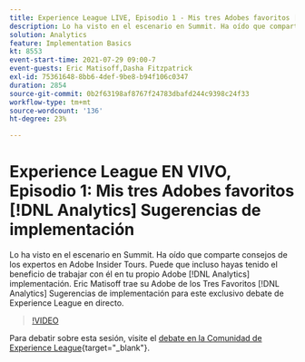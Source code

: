 ```yaml
---
title: Experience League LIVE, Episodio 1 - Mis tres Adobes favoritos [!DNL Analytics] Sugerencias de implementación
description: Lo ha visto en el escenario en Summit. Ha oído que comparte consejos de los expertos en Adobe Insider Tours. Puede que incluso hayas tenido el beneficio de trabajar con él en tu propio Adobe [!DNL Analytics] implementación. Eric Matisoff trae su Adobe de los Tres Favoritos [!DNL Analytics] Sugerencias de implementación para este exclusivo debate de Experience League en directo.
solution: Analytics
feature: Implementation Basics
kt: 8553
event-start-time: 2021-07-29 09:00-7
event-guests: Eric Matisoff,Dasha Fitzpatrick
exl-id: 75361648-8bb6-4def-9be8-b94f106c0347
duration: 2854
source-git-commit: 0b2f63198af8767f24783dbafd244c9398c24f33
workflow-type: tm+mt
source-wordcount: '136'
ht-degree: 23%

---
```


# Experience League EN VIVO, Episodio 1: Mis tres Adobes favoritos [!DNL Analytics] Sugerencias de implementación

Lo ha visto en el escenario en Summit. Ha oído que comparte consejos de los expertos en Adobe Insider Tours. Puede que incluso hayas tenido el beneficio de trabajar con él en tu propio Adobe [!DNL Analytics] implementación. Eric Matisoff trae su Adobe de los Tres Favoritos [!DNL Analytics] Sugerencias de implementación para este exclusivo debate de Experience League en directo.

>[!VIDEO](https://video.tv.adobe.com/v/335921/?quality=12&learn=on)

Para debatir sobre esta sesión, visite el [debate en la Comunidad de Experience League](https://experienceleaguecommunities.adobe.com/t5/adobe-analytics-discussions/questions-and-discussion-for-experience-league-live-ep-1-my/td-p/419498){target="_blank"}.

